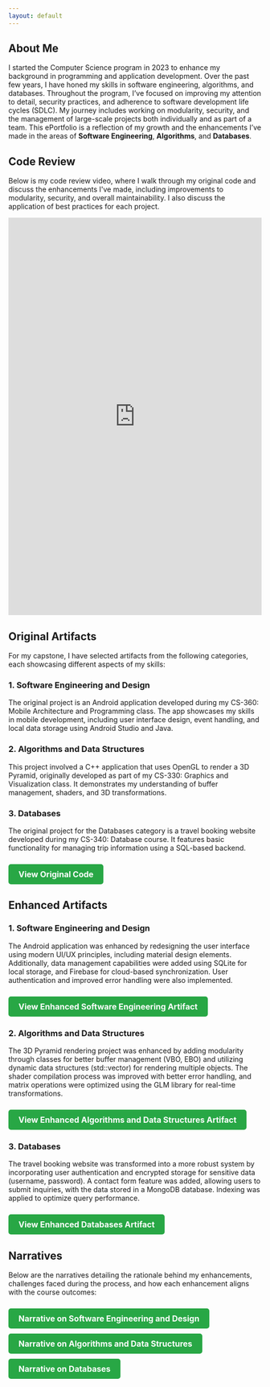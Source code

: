 ```yaml
---
layout: default
---
```

<section id="about">
  <h2>About Me</h2>
  <p>
    I started the Computer Science program in 2023 to enhance my background in programming and application development. Over the past few years, I have honed my skills in software engineering, algorithms, and databases.
    Throughout the program, I’ve focused on improving my attention to detail, security practices, and adherence to software development life cycles (SDLC). My journey includes working on modularity, security, and the management of large-scale projects both individually and as part of a team. This ePortfolio is a reflection of my growth and the enhancements I’ve made in the areas of <strong>Software Engineering</strong>, <strong>Algorithms</strong>, and <strong>Databases</strong>.
  </p>
</section>

<section id="code-review">
  <h2>Code Review</h2>
  <p>Below is my code review video, where I walk through my original code and discuss the enhancements I've made, including improvements to modularity, security, and overall maintainability. I also discuss the application of best practices for each project.</p>

<iframe src="https://vioo.cc/v/42Gl" width="100%" height="790px" frameBorder="0" style="border: 0;"></iframe>
</section>

<section id="original-artifact">
  <h2>Original Artifacts</h2>
  <p>For my capstone, I have selected artifacts from the following categories, each showcasing different aspects of my skills:</p>

  <h3>1. Software Engineering and Design</h3>
  <p>
    The original project is an Android application developed during my CS-360: Mobile Architecture and Programming class. The app showcases my skills in mobile development, including user interface design, event handling, and local data storage using Android Studio and Java.
  </p>

  <h3>2. Algorithms and Data Structures</h3>
  <p>
    This project involved a C++ application that uses OpenGL to render a 3D Pyramid, originally developed as part of my CS-330: Graphics and Visualization class. It demonstrates my understanding of buffer management, shaders, and 3D transformations.
  </p>

  <h3>3. Databases</h3>
  <p>
    The original project for the Databases category is a travel booking website developed during my CS-340: Database course. It features basic functionality for managing trip information using a SQL-based backend.
  </p>

  <a href="https://github.com/aprilNH7/Basic-Versions.git" class="btn">View Original Code</a>
</section>

<section id="enhanced-artifacts">
  <h2>Enhanced Artifacts</h2>

  <h3>1. Software Engineering and Design</h3>
  <p>
    The Android application was enhanced by redesigning the user interface using modern UI/UX principles, including material design elements. Additionally, data management capabilities were added using SQLite for local storage, and Firebase for cloud-based synchronization. User authentication and improved error handling were also implemented.
  </p>
  <a href="file/Software Engineering and Design" class="btn">View Enhanced Software Engineering Artifact</a>

  <h3>2. Algorithms and Data Structures</h3>
  <p>
    The 3D Pyramid rendering project was enhanced by adding modularity through classes for better buffer management (VBO, EBO) and utilizing dynamic data structures (std::vector) for rendering multiple objects. The shader compilation process was improved with better error handling, and matrix operations were optimized using the GLM library for real-time transformations.
  </p>
  <a href="file/Enhanced/Algorithms and Data Structures" class="btn">View Enhanced Algorithms and Data Structures Artifact</a>

  <h3>3. Databases</h3>
  <p>
    The travel booking website was transformed into a more robust system by incorporating user authentication and encrypted storage for sensitive data (username, password). A contact form feature was added, allowing users to submit inquiries, with the data stored in a MongoDB database. Indexing was applied to optimize query performance.
  </p>
  <a href="file/Enhanced/Databases" class="btn">View Enhanced Databases Artifact</a>
</section>

<section id="narratives">
  <h2>Narratives</h2>
  <p>Below are the narratives detailing the rationale behind my enhancements, challenges faced during the process, and how each enhancement aligns with the course outcomes:</p>
  <a href="file/Narratives/Software Engineering & Design Narrative.pdf" class="btn">Narrative on Software Engineering and Design</a>
  <br>
  <a href="file/Narratives/Algorithms and Data Structures Narrative.pdf" class="btn">Narrative on Algorithms and Data Structures</a>
  <br>
  <a href="file/Narratives/Databases Narrative.pdf" class="btn">Narrative on Databases</a>
</section>
<style>
  .btn {
    display: inline-block;
    padding: 10px 20px;
    font-size: 16px;
    font-weight: bold;
    text-align: center;
    text-decoration: none;
    background-color: #28a745;
    color: white;
    border-radius: 5px;
    margin-top: 10px;
    transition: background-color 0.3s ease;
  }

  .btn:hover {
    background-color: #218838;
  }
</style>
